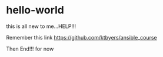 # hello-world
this is all new to me...HELP!!! 

Remember this link
https://github.com/ktbyers/ansible_course

Then End!!! for now
